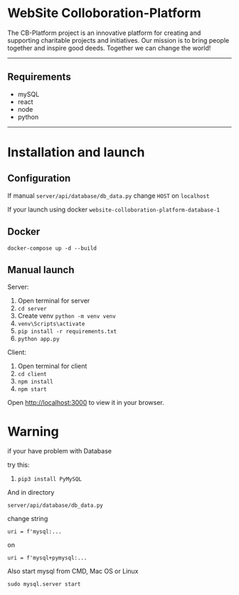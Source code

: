 # WebSite Colloboration-Platform

The CB-Platform project is an innovative platform for creating and supporting charitable projects and initiatives. Our mission is to bring people together and inspire good deeds. Together we can change the world!

---

## Requirements

- mySQL
- react
- node
- python

---

# Installation and launch
## Configuration
If manual 
`server/api/database/db_data.py`
change `HOST` on `localhost`


If your launch using docker 
`website-colloboration-platform-database-1`


## Docker
`docker-compose up -d --build`

## Manual launch

Server:
1. Open terminal for server
2. `cd server`
3. Create venv `python -m venv venv`
4. `venv\Scripts\activate`
5. `pip install -r requirements.txt`
6. `python app.py`

Client:
1. Open terminal for client
2. `cd client`
3. `npm install`
4. `npm start`

Open [http://localhost:3000](http://localhost:3000) to view it in your browser.

# Warning
if your have problem with Database

try this:
1. `pip3 install PyMySQL`

And in directory 

`server/api/database/db_data.py`

change string 

`uri = f'mysql:...`

on

`uri = f'mysql+pymysql:...`

Also start mysql from CMD, Mac OS or Linux

`sudo mysql.server start`
